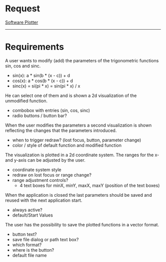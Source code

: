 # Request
[Software Plotter](Task_Software_Plotter.pdf)

---

# Requirements

A user wants to modify (add) the parameters of the trigonometric functions sin, cos and sinc.
- sin(x): a * sin(b * (x - c)) + d 
- cos(x): a * cos(b * (x - c)) + d
- sinc(x) = si(pi * x) = sin(pi * x) / x

He can select one of them and is shown a 2d visualization of the unmodified function.
- combobox with entries (sin, cos, sinc)
- radio buttons / button bar?

When the user modifies the parameters a second visualization is shown reflecting the changes that the parameters introduced.
- when to trigger redraw? (lost focus, button, parameter change)
- color / style of default function and modified function

The visualization is plotted in a 2d coordinate system. The ranges for the x- and y-axis can be adjusted by the user.
- coordinate system style
- redraw on lost focus or range change?
- range adjustment controls?
  - 4 text boxes for minX, minY, maxX, maxY (position of the text boxes)

When the application is closed the last parameters should be saved and reused with the next application start.
- always active?
- default/Start Values

The user has the possibility to save the plotted functions in a vector format.
- button text?
- save file dialog or path text box?
- which format?
- where is the button? 
- default file name